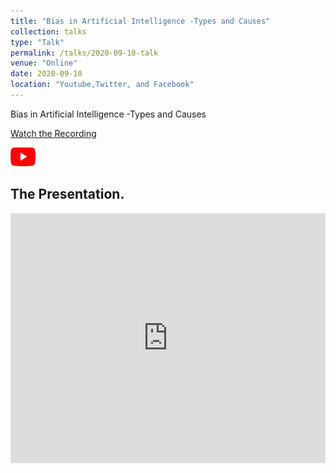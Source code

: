 ```yaml
---
title: "Bias in Artificial Intelligence -Types and Causes"
collection: talks
type: "Talk"
permalink: /talks/2020-09-10-talk
venue: "Online"
date: 2020-09-10
location: "Youtube,Twitter, and Facebook"
---
```


Bias in Artificial Intelligence -Types and Causes


[Watch the Recording](https://youtu.be/E792uhiG--A) 

<a href="https://youtu.be/E792uhiG--A">
  <img src="https://raw.githubusercontent.com/Ruqyai/ruqyai.github.io/main/images/youtube.png" alt="YouTube" style="width: 40px; height: 30px;">
</a>

## The Presentation.

<iframe src="https://docs.google.com/presentation/d/e/2PACX-1vTDUKKwm3TADUVT3UQR3anRVGC8ezXdJjcpFVaHDL1lU9wUkeX34V3qYE5YZfbDCcO3WZR0AtGkrwM1/embed?start=false&loop=false&delayms=3000" frameborder="0" width="100%" height="400px" allowfullscreen="true" mozallowfullscreen="true" webkitallowfullscreen="true"></iframe>
